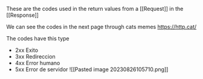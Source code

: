 
These are the codes used in the return values from a [[Request]] in the [[Response]]

We can see the codes in the next page through cats memes https://http.cat/

The codes have this type
* 2xx Exito
* 3xx Redireccion
* 4xx Error humano
* 5xx Error de servidor
![[Pasted image 20230826105710.png]]

